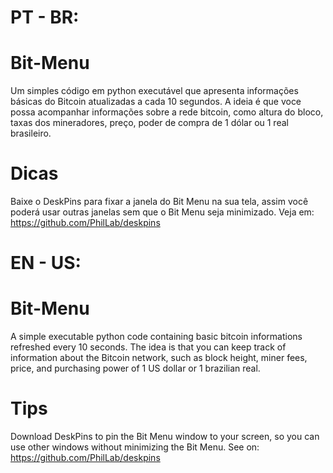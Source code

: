 # PT - BR:

# Bit-Menu
Um simples código em python executável que apresenta informações básicas do Bitcoin atualizadas a cada 10 segundos.
A ideia é que voce possa acompanhar informações sobre a rede bitcoin, como altura do bloco, taxas dos mineradores, preço, poder de compra de 1 dólar ou 1 real brasileiro.


# Dicas
Baixe o DeskPins para fixar a janela do Bit Menu na sua tela, assim você poderá usar outras janelas sem que o Bit Menu seja minimizado.
Veja em: https://github.com/PhilLab/deskpins


# EN - US:

# Bit-Menu
A simple executable python code containing basic bitcoin informations refreshed every 10 seconds.
The idea is that you can keep track of information about the Bitcoin network, such as block height,  miner fees, price, and purchasing power of 1 US dollar or 1 brazilian real.


# Tips
Download DeskPins to pin the Bit Menu window to your screen, so you can use other windows without minimizing the Bit Menu.
See on: https://github.com/PhilLab/deskpins
